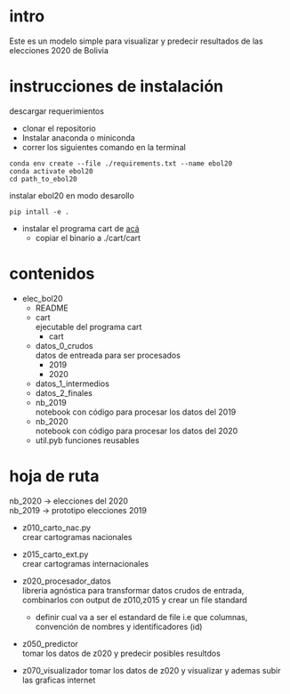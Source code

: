 # intro 
Este es un modelo simple para visualizar y predecir resultados de las elecciones 2020 de Bolivia

# instrucciones de instalación
descargar requerimientos
- clonar el repositorio
- Instalar anaconda o miniconda 
- correr los siguientes comando en la terminal  
```shell script
conda env create --file ./requirements.txt --name ebol20
conda activate ebol20
cd path_to_ebol20
```
instalar ebol20 en modo desarollo
```shell script 
pip intall -e . 

```  
- instalar el programa cart de [acá](http://www.umich.edu/~mejn/cart/)
  - copiar el binario a ./cart/cart
  
# contenidos
- elec_bol20
    - README
    - cart  
    ejecutable del programa cart
        - cart
    - datos_0_crudos  
    datos de entreada para ser procesados
        - 2019
        - 2020
    - datos_1_intermedios
    - datos_2_finales
    - nb_2019    
    notebook con código para procesar los datos del 2019 
    - nb_2020  
    notebook con código para procesar los datos del 2020 
    - util.pyb 
    funciones reusables  


# hoja de ruta 
nb_2020 -> elecciones del 2020  
nb_2019 -> prototipo elecciones 2019 

- z010_carto_nac.py  
crear cartogramas nacionales
- z015_carto_ext.py  
crear cartogramas internacionales

- z020_procesador_datos  
libreria agnóstica para transformar datos crudos de entrada, combinarlos con output de z010,z015 
y crear un file standard
  - definir cual va a ser el estandard de file i.e que columnas, convención de nombres y identificadores (id)
  
- z050_predictor  
tomar los datos de z020 y predecir posibles resultdos

- z070_visualizador
tomar los datos de z020 y visualizar y ademas subir las graficas internet


